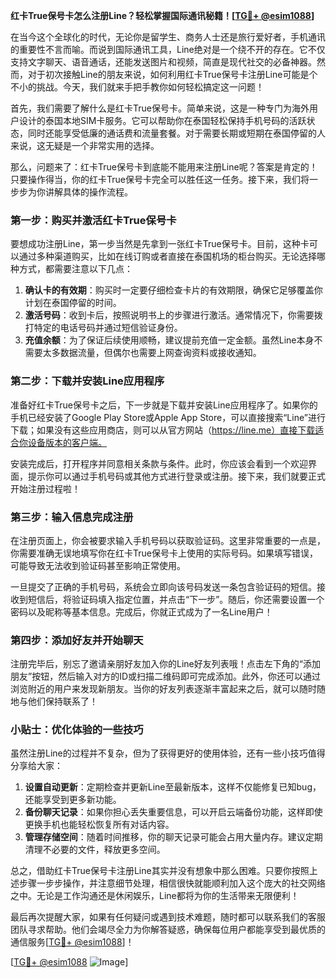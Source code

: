 **红卡True保号卡怎么注册Line？轻松掌握国际通讯秘籍！[[TG💪+ @esim1088](https://t.me/s/esim1088)]**

在当今这个全球化的时代，无论你是留学生、商务人士还是旅行爱好者，手机通讯的重要性不言而喻。而说到国际通讯工具，Line绝对是一个绕不开的存在。它不仅支持文字聊天、语音通话，还能发送图片和视频，简直是现代社交的必备神器。然而，对于初次接触Line的朋友来说，如何利用红卡True保号卡注册Line可能是个不小的挑战。今天，我们就来手把手教你如何轻松搞定这一问题！

首先，我们需要了解什么是红卡True保号卡。简单来说，这是一种专门为海外用户设计的泰国本地SIM卡服务。它可以帮助你在泰国轻松保持手机号码的活跃状态，同时还能享受低廉的通话费和流量套餐。对于需要长期或短期在泰国停留的人来说，这无疑是一个非常实用的选择。

那么，问题来了：红卡True保号卡到底能不能用来注册Line呢？答案是肯定的！只要操作得当，你的红卡True保号卡完全可以胜任这一任务。接下来，我们将一步步为你讲解具体的操作流程。

### 第一步：购买并激活红卡True保号卡

要想成功注册Line，第一步当然是先拿到一张红卡True保号卡。目前，这种卡可以通过多种渠道购买，比如在线订购或者直接在泰国机场的柜台购买。无论选择哪种方式，都需要注意以下几点：

1. **确认卡的有效期**：购买时一定要仔细检查卡片的有效期限，确保它足够覆盖你计划在泰国停留的时间。
2. **激活号码**：收到卡后，按照说明书上的步骤进行激活。通常情况下，你需要拨打特定的电话号码并通过短信验证身份。
3. **充值余额**：为了保证后续使用顺畅，建议提前充值一定金额。虽然Line本身不需要太多数据流量，但偶尔也需要上网查询资料或接收通知。

### 第二步：下载并安装Line应用程序

准备好红卡True保号卡之后，下一步就是下载并安装Line应用程序了。如果你的手机已经安装了Google Play Store或Apple App Store，可以直接搜索“Line”进行下载；如果没有这些应用商店，则可以从官方网站（https://line.me）直接下载适合你设备版本的客户端。

安装完成后，打开程序并同意相关条款与条件。此时，你应该会看到一个欢迎界面，提示你可以通过手机号码或其他方式进行登录或注册。接下来，我们就要正式开始注册过程啦！

### 第三步：输入信息完成注册

在注册页面上，你会被要求输入手机号码以获取验证码。这里非常重要的一点是，你需要准确无误地填写你在红卡True保号卡上使用的实际号码。如果填写错误，可能导致无法收到验证码甚至影响正常使用。

一旦提交了正确的手机号码，系统会立即向该号码发送一条包含验证码的短信。接收到短信后，将验证码填入指定位置，并点击“下一步”。随后，你还需要设置一个密码以及昵称等基本信息。完成后，你就正式成为了一名Line用户！

### 第四步：添加好友并开始聊天

注册完毕后，别忘了邀请亲朋好友加入你的Line好友列表哦！点击左下角的“添加朋友”按钮，然后输入对方的ID或扫描二维码即可完成添加。此外，你还可以通过浏览附近的用户来发现新朋友。当你的好友列表逐渐丰富起来之后，就可以随时随地与他们保持联系了！

### 小贴士：优化体验的一些技巧

虽然注册Line的过程并不复杂，但为了获得更好的使用体验，还有一些小技巧值得分享给大家：

1. **设置自动更新**：定期检查并更新Line至最新版本，这样不仅能修复已知bug，还能享受到更多新功能。
2. **备份聊天记录**：如果你担心丢失重要信息，可以开启云端备份功能，这样即使更换手机也能轻松恢复所有对话内容。
3. **管理存储空间**：随着时间推移，你的聊天记录可能会占用大量内存。建议定期清理不必要的文件，释放更多空间。

总之，借助红卡True保号卡注册Line其实并没有想象中那么困难。只要你按照上述步骤一步步操作，并注意细节处理，相信很快就能顺利加入这个庞大的社交网络之中。无论是工作沟通还是休闲娱乐，Line都将为你的生活带来无限便利！

最后再次提醒大家，如果有任何疑问或遇到技术难题，随时都可以联系我们的客服团队寻求帮助。他们会竭尽全力为你解答疑惑，确保每位用户都能享受到最优质的通信服务[[TG💪+ @esim1088](https://t.me/s/esim1088)]！

[[TG💪+ @esim1088](https://t.me/s/esim1088) ![Image](https://i.postimg.cc/4NQfJmqS/Snipaste-2025-05-13-00-14-12.png)]